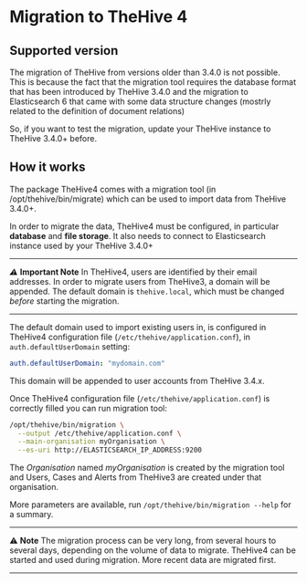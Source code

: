 # Migration to TheHive 4

## Supported version

The migration of TheHive from versions older than 3.4.0 is not possible. This is because the fact that the migration tool requires the database format that has been introduced by TheHive 3.4.0 and the migration to Elasticsearch 6 that came with some data structure changes (mostrly related to the definition of document relations)

So, if you want to test the migration, update your TheHive instance to TheHive 3.4.0+ before.

## How it works

The package TheHive4 comes with a migration tool (in /opt/thehive/bin/migrate) which can be used to import data from TheHive 3.4.0+.

In order to migrate the data, TheHive4 must be configured, in particular **database** and **file storage**. It also needs to connect to Elasticsearch instance used by your TheHive 3.4.0+

---

*⚠️* **Important Note**
In TheHive4, users are identified by their email addresses. In order to migrate users from TheHive3, a domain will be appended. The default domain is `thehive.local`, which must be changed *before* starting the migration. 

---

The default domain used to import existing users in, is configured in TheHive4 configuration file (`/etc/thehive/application.conf`), in `auth.defaultUserDomain` setting: 

```yaml
auth.defaultUserDomain: "mydomain.com"
```

This domain will be appended to user accounts from TheHive 3.4.x.

Once TheHive4 configuration file (`/etc/thehive/application.conf`) is correctly filled you can run migration tool:

```bash
/opt/thehive/bin/migration \
  --output /etc/thehive/application.conf \
  --main-organisation myOrganisation \
  --es-uri http://ELASTICSEARCH_IP_ADDRESS:9200
```

The *Organisation* named *myOrganisation* is created by the migration tool and Users, Cases and Alerts from TheHive3 are created under that organisation.

More parameters are available, run `/opt/thehive/bin/migration --help` for a summary.

---

⚠️ **Note**
The migration process can be very long, from several hours to several days, depending on the volume of data to migrate. TheHive4 can be started and used during migration. More recent data are migrated first.

---